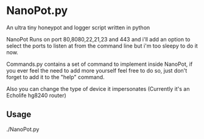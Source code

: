 # NanoPot.py
An ultra tiny honeypot and logger script written in python 

NanoPot Runs on port 80,8080,22,21,23 and 443 and i'll add an option to select the ports to listen at from the command line but i'm too sleepy to do it now.

Commands.py contains a set of command to implement inside NanoPot, if you ever feel the need to add more yourself feel free to do so, just don't forget to add it to the "help" command.

Also you can change the type of device it impersonates (Currently it's an Echolife hg8240 router)

## Usage
./NanoPot.py
